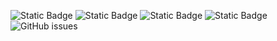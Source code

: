 ![Static Badge](https://img.shields.io/badge/blacklists-60-000000) ![Static Badge](https://img.shields.io/badge/blacklisted-2520468-cc0000) ![Static Badge](https://img.shields.io/badge/whitelisted-2244-00CC00) ![Static Badge](https://img.shields.io/badge/streaming_blacklist-28107-000000) ![GitHub issues](https://img.shields.io/github/issues/fabriziosalmi/blacklists)
